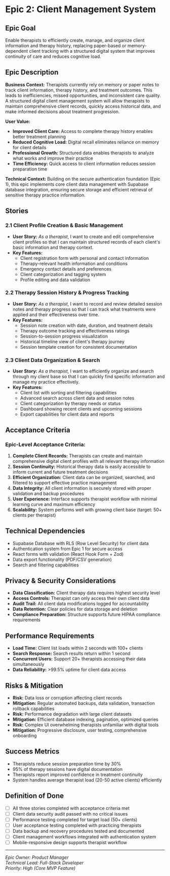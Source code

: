 # Epic 2: Client Management System

## Epic Goal

Enable therapists to efficiently create, manage, and organize client information and therapy history, replacing paper-based or memory-dependent client tracking with a structured digital system that improves continuity of care and reduces cognitive load.

## Epic Description

**Business Context:**
Therapists currently rely on memory or paper notes to track client information, therapy history, and treatment outcomes. This leads to inefficiencies, missed opportunities, and inconsistent care quality. A structured digital client management system will allow therapists to maintain comprehensive client records, quickly access historical data, and make informed decisions about treatment progression.

**User Value:**

- **Improved Client Care:** Access to complete therapy history enables better treatment planning
- **Reduced Cognitive Load:** Digital recall eliminates reliance on memory for client details
- **Professional Growth:** Structured data enables therapists to analyze what works and improve their practice
- **Time Efficiency:** Quick access to client information reduces session preparation time

**Technical Context:**
Building on the secure authentication foundation (Epic 1), this epic implements core client data management with Supabase database integration, ensuring secure storage and efficient retrieval of sensitive therapy practice information.

## Stories

### 2.1 Client Profile Creation & Basic Management

- **User Story:** _As a therapist_, I want to create and edit comprehensive client profiles so that I can maintain structured records of each client's basic information and therapy context.
- **Key Features:**
  - Client registration form with personal and contact information
  - Therapy-relevant health information and conditions
  - Emergency contact details and preferences
  - Client categorization and tagging system
  - Profile editing and data validation

### 2.2 Therapy Session History & Progress Tracking

- **User Story:** _As a therapist_, I want to record and review detailed session notes and therapy progress so that I can track what treatments were applied and their effectiveness over time.
- **Key Features:**
  - Session note creation with date, duration, and treatment details
  - Therapy outcome tracking and effectiveness ratings
  - Session-to-session progress visualization
  - Historical timeline view of client's therapy journey
  - Session template creation for consistent documentation

### 2.3 Client Data Organization & Search

- **User Story:** _As a therapist_, I want to efficiently organize and search through my client base so that I can quickly find specific information and manage my practice effectively.
- **Key Features:**
  - Client list with sorting and filtering capabilities
  - Advanced search across client data and session notes
  - Client categorization by therapy needs or status
  - Dashboard showing recent clients and upcoming sessions
  - Export capabilities for client data and reports

## Acceptance Criteria

### Epic-Level Acceptance Criteria:

1. **Complete Client Records:** Therapists can create and maintain comprehensive digital client profiles with all relevant therapy information
2. **Session Continuity:** Historical therapy data is easily accessible to inform current and future treatment decisions
3. **Efficient Organization:** Client data can be organized, searched, and filtered to support effective practice management
4. **Data Integrity:** All client information is securely stored with proper validation and backup procedures
5. **User Experience:** Interface supports therapist workflow with minimal learning curve and maximum efficiency
6. **Scalability:** System performs well with growing client base (target: 50+ clients per therapist)

## Technical Dependencies

- Supabase Database with RLS (Row Level Security) for client data
- Authentication system from Epic 1 for secure access
- React forms with validation (React Hook Form + Zod)
- Data export functionality (PDF/CSV generation)
- Search and filtering capabilities

## Privacy & Security Considerations

- **Data Classification:** Client therapy data requires highest security level
- **Access Controls:** Therapist can only access their own client data
- **Audit Trail:** All client data modifications logged for accountability
- **Data Retention:** Clear policies for data storage and deletion
- **Compliance Preparation:** Structure supports future HIPAA compliance requirements

## Performance Requirements

- **Load Time:** Client list loads within 2 seconds with 100+ clients
- **Search Response:** Search results return within 1 second
- **Concurrent Users:** Support 20+ therapists accessing their data simultaneously
- **Data Reliability:** >99.5% uptime for client data access

## Risks & Mitigation

- **Risk:** Data loss or corruption affecting client records
- **Mitigation:** Regular automated backups, data validation, transaction rollback capabilities
- **Risk:** Performance degradation with large client datasets
- **Mitigation:** Efficient database indexing, pagination, optimized queries
- **Risk:** Complex UI overwhelming therapists unfamiliar with digital tools
- **Mitigation:** Progressive disclosure, user testing, comprehensive onboarding

## Success Metrics

- Therapists reduce session preparation time by 30%
- 95% of therapy sessions have digital documentation
- Therapists report improved confidence in treatment continuity
- System handles average therapist load (20-50 active clients) efficiently

## Definition of Done

- [ ] All three stories completed with acceptance criteria met
- [ ] Client data security audit passed with no critical issues
- [ ] Performance testing completed for target load (50+ clients)
- [ ] User acceptance testing completed with practicing therapists
- [ ] Data backup and recovery procedures tested and documented
- [ ] Client management workflows integrated with authentication system
- [ ] Mobile-responsive design supports therapist workflow

---

_Epic Owner: Product Manager_  
_Technical Lead: Full-Stack Developer_  
_Priority: High (Core MVP Feature)_
